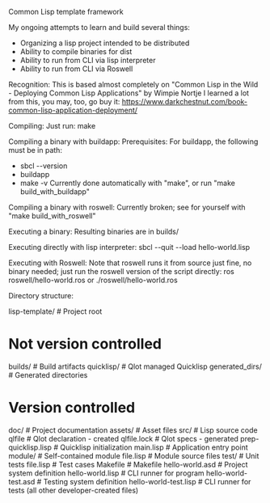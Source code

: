 Common Lisp template framework

My ongoing attempts to learn and build several things:
- Organizing a lisp project intended to be distributed
- Ability to compile binaries for dist
- Ability to run from CLI via lisp interpreter
- Ability to run from CLI via Roswell

Recognition:
This is based almost completely on
"Common Lisp in the Wild - Deploying Common Lisp Applications" by Wimpie Nortje
I learned a lot from this, you may, too, go buy it:
https://www.darkchestnut.com/book-common-lisp-application-deployment/

Compiling:
Just run: make

Compiling a binary with buildapp:
Prerequisites:
For buildapp, the following must be in path:
- sbcl --version
- buildapp
- make -v
Currently done automatically with "make", or run "make build_with_buildapp"

Compiling a binary with roswell:
Currently broken; see for yourself with "make build_with_roswell"

Executing a binary:
Resulting binaries are in builds/

Executing directly with lisp interpreter:
sbcl --quit --load hello-world.lisp

Executing with Roswell:
Note that roswell runs it from source just fine, no binary needed; just
run the roswell version of the script directly:
ros roswell/hello-world.ros
or
./roswell/hello-world.ros


Directory structure:

lisp-template/          # Project root

# Not version controlled
builds/			# Build artifacts
quicklisp/		# Qlot managed Quicklisp
generated_dirs/		# Generated directories

# Version controlled
doc/			# Project documentation
assets/			# Asset files
src/			# Lisp source code
    qlfile		# Qlot declaration - created
    qlfile.lock		# Qlot specs - generated
    prep-quicklisp.lisp	# Quicklisp initialization
    main.lisp		# Application entry point
    module/		# Self-contained module
        file.lisp	# Module source files
test/			# Unit tests
    file.lisp		# Test cases
Makefile		# Makefile
hello-world.asd		# Project system definition
hello-world.lisp	# CLI runner for program
hello-world-test.asd	# Testing system definition
hello-world-test.lisp	# CLI runner for tests
(all other developer-created files)
